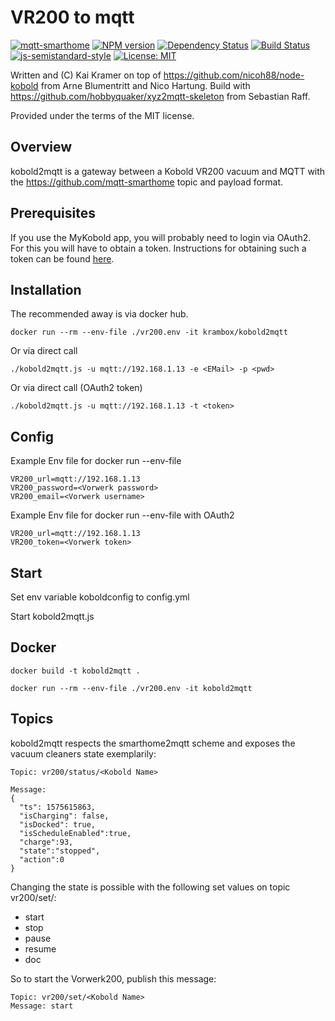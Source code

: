 # VR200 to mqtt

[![mqtt-smarthome](https://img.shields.io/badge/mqtt-smarthome-blue.svg)](https://github.com/mqtt-smarthome/mqtt-smarthome)
[![NPM version](https://badge.fury.io/js/kobold2mqtt.svg)](http://badge.fury.io/js/kobold2mqtt)
[![Dependency Status](https://img.shields.io/gemnasium/krambox/kobold2mqtt.svg?maxAge=2592000)](https://gemnasium.com/github.com/krambox/kobold2mqtt)
[![Build Status](https://travis-ci.org/krambox/kobold2mqtt.svg?branch=master)](https://travis-ci.org/krambox/kobold2mqtt)
[![js-semistandard-style](https://img.shields.io/badge/code%20style-semistandard-brightgreen.svg?style=flat-square)](https://github.com/Flet/semistandard)
[![License: MIT](https://img.shields.io/badge/License-MIT-yellow.svg)](https://opensource.org/licenses/MIT)

Written and (C) Kai Kramer on top of https://github.com/nicoh88/node-kobold from Arne Blumentritt and Nico Hartung. Build with https://github.com/hobbyquaker/xyz2mqtt-skeleton from Sebastian Raff.

Provided under the terms of the MIT license.

## Overview

kobold2mqtt is a gateway between a Kobold VR200 vacuum and MQTT with the  https://github.com/mqtt-smarthome topic and payload format.

## Prerequisites

If you use the MyKobold app, you will probably need to login via OAuth2. For this you will have to 
obtain a token. Instructions for obtaining such a token can be found
[here](https://github.com/nicoh88/node-kobold).

## Installation

The recommended away is via docker hub.

    docker run --rm --env-file ./vr200.env -it krambox/kobold2mqtt

Or via direct call

    ./kobold2mqtt.js -u mqtt://192.168.1.13 -e <EMail> -p <pwd>

Or via direct call (OAuth2 token)

    ./kobold2mqtt.js -u mqtt://192.168.1.13 -t <token>

## Config

Example Env file for docker run --env-file

    VR200_url=mqtt://192.168.1.13
    VR200_password=<Vorwerk password>
    VR200_email=<Vorwerk username>

Example Env file for docker run --env-file with OAuth2


    VR200_url=mqtt://192.168.1.13
    VR200_token=<Vorwerk token>


## Start

Set env variable koboldconfig to config.yml

Start kobold2mqtt.js

## Docker

    docker build -t kobold2mqtt .

    docker run --rm --env-file ./vr200.env -it kobold2mqtt

## Topics

kobold2mqtt respects the smarthome2mqtt scheme and exposes the vacuum cleaners state exemplarily:

    Topic: vr200/status/<Kobold Name> 
    
    Message:
    {
      "ts": 1575615863,
      "isCharging": false,
      "isDocked": true,
      "isScheduleEnabled":true,
      "charge":93,
      "state":"stopped",
      "action":0
    }

Changing the state is possible with the following set values on topic vr200/set/<Kobold Name>:

- start
- stop
- pause
- resume
- doc

So to start the Vorwerk200, publish this message:

    Topic: vr200/set/<Kobold Name>
    Message: start


